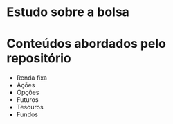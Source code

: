 # Estudo sobre a bolsa

# Conteúdos abordados pelo repositório
- Renda fixa
- Ações
- Opções
- Futuros
- Tesouros
- Fundos